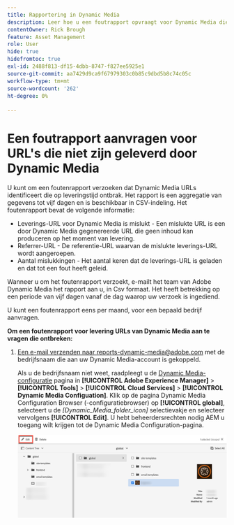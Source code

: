 ```yaml
---
title: Rapportering in Dynamic Media
description: Leer hoe u een foutrapport opvraagt voor Dynamic Media die URL's levert die mislukken.
contentOwner: Rick Brough
feature: Asset Management
role: User
hide: true
hidefromtoc: true
exl-id: 2488f813-df15-4dbb-8747-f827ee5925e1
source-git-commit: aa7429d9ca9f67979303c0b85c9dbd5b8c74c05c
workflow-type: tm+mt
source-wordcount: '262'
ht-degree: 0%

---
```


# Een foutrapport aanvragen voor URL&#39;s die niet zijn geleverd door Dynamic Media

U kunt om een foutenrapport verzoeken dat Dynamic Media URLs identificeert die op leveringstijd ontbrak. Het rapport is een aggregatie van gegevens tot vijf dagen en is beschikbaar in CSV-indeling. Het foutenrapport bevat de volgende informatie:

* Leverings-URL voor Dynamic Media is mislukt - Een mislukte URL is een door Dynamic Media gegenereerde URL die geen inhoud kan produceren op het moment van levering.
* Referrer-URL - De referentie-URL waarvan de mislukte leverings-URL wordt aangeroepen.
* Aantal mislukkingen - Het aantal keren dat de leverings-URL is geladen en dat tot een fout heeft geleid.

Wanneer u om het foutenrapport verzoekt, e-mailt het team van Adobe Dynamic Media het rapport aan u, in Csv formaat. Het heeft betrekking op een periode van vijf dagen vanaf de dag waarop uw verzoek is ingediend.

U kunt een foutenrapport eens per maand, voor een bepaald bedrijf aanvragen.

**Om een foutenrapport voor levering URLs van Dynamic Media aan te vragen die ontbreken:**

1. [Een e-mail verzenden naar reports-dynamic-media@adobe.com](mailto:reports-dynamic-media@adobe.com) met de bedrijfsnaam die aan uw Dynamic Media-account is gekoppeld.

   Als u de bedrijfsnaam niet weet, raadpleegt u de [Dynamic Media-configuratie](https://experienceleague.adobe.com/docs/experience-manager-cloud-service/content/assets/dynamicmedia/config-dm.html?lang=en#configuring-dynamic-media-cloud-services) pagina in **[!UICONTROL Adobe Experience Manager]** > **[!UICONTROL Tools]** > **[!UICONTROL Cloud Services]** > **[!UICONTROL Dynamic Media Configuation]**. Klik op de pagina Dynamic Media Configuration Browser (-configuratiebrowser) op **[!UICONTROL global]**, selecteert u de *[Dynamic_Media_folder_icon]* selectievakje en selecteer vervolgens **[!UICONTROL Edit]**. U hebt beheerdersrechten nodig AEM u toegang wilt krijgen tot de Dynamic Media Configuration-pagina.

   ![Toegang tot de Dynamic Media Configuration-pagina.](/help/assets/dynamic-media/assets/reporting-accessdmconfig.png)
